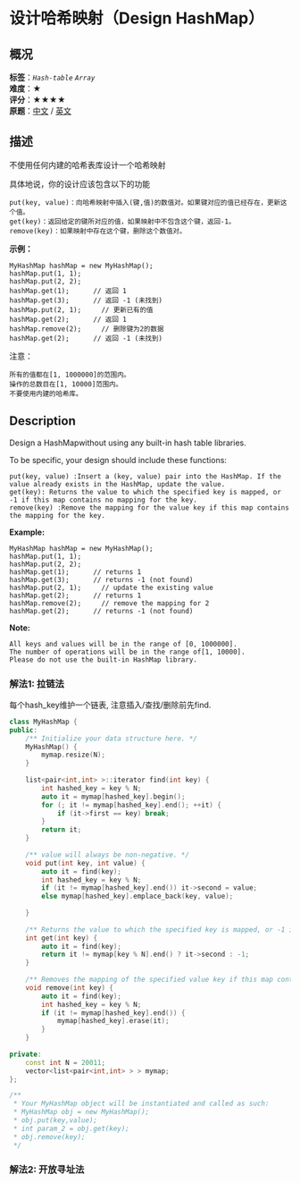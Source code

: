 # 设计哈希映射（Design HashMap）
## 概况
**标签**：*`Hash-table`*  *`Array`*<br>
**难度**：★<br>
**评分**：★★★★<br>
**原题**：[中文](https://leetcode-cn.com/problems/design-hashmap) / [英文](https://leetcode.com/problems/design-hashmap)

## 描述
不使用任何内建的哈希表库设计一个哈希映射

具体地说，你的设计应该包含以下的功能

    put(key, value)：向哈希映射中插入(键,值)的数值对。如果键对应的值已经存在，更新这个值。
    get(key)：返回给定的键所对应的值，如果映射中不包含这个键，返回-1。
    remove(key)：如果映射中存在这个键，删除这个数值对。

**示例：**
```
MyHashMap hashMap = new MyHashMap();
hashMap.put(1, 1);     
hashMap.put(2, 2);     
hashMap.get(1);      // 返回 1
hashMap.get(3);      // 返回 -1 (未找到)
hashMap.put(2, 1);     // 更新已有的值
hashMap.get(2);      // 返回 1 
hashMap.remove(2);     // 删除键为2的数据
hashMap.get(2);      // 返回 -1 (未找到) 
```

注意：

    所有的值都在[1, 1000000]的范围内。
    操作的总数目在[1, 10000]范围内。
    不要使用内建的哈希库。

## Description
Design a HashMapwithout using any built-in hash table libraries.

To be specific, your design should include these functions:

    put(key, value) :Insert a (key, value) pair into the HashMap. If the value already exists in the HashMap, update the value.
    get(key): Returns the value to which the specified key is mapped, or -1 if this map contains no mapping for the key.
    remove(key) :Remove the mapping for the value key if this map contains the mapping for the key.

**Example:**
```
MyHashMap hashMap = new MyHashMap();
hashMap.put(1, 1);     
hashMap.put(2, 2);     
hashMap.get(1);      // returns 1
hashMap.get(3);      // returns -1 (not found)
hashMap.put(2, 1);     // update the existing value
hashMap.get(2);      // returns 1 
hashMap.remove(2);     // remove the mapping for 2
hashMap.get(2);      // returns -1 (not found)
```

**Note:**

    All keys and values will be in the range of [0, 1000000].
    The number of operations will be in the range of[1, 10000].
    Please do not use the built-in HashMap library.


### 解法1: 拉链法
每个hash_key维护一个链表, 注意插入/查找/删除前先find.
```c++
class MyHashMap {
public:
    /** Initialize your data structure here. */
    MyHashMap() {
        mymap.resize(N);
    }
    
    list<pair<int,int> >::iterator find(int key) {
        int hashed_key = key % N;
        auto it = mymap[hashed_key].begin();
        for (; it != mymap[hashed_key].end(); ++it) {
            if (it->first == key) break;
        }
        return it;
    }
    
    /** value will always be non-negative. */
    void put(int key, int value) {
        auto it = find(key);
        int hashed_key = key % N;
        if (it != mymap[hashed_key].end()) it->second = value;
        else mymap[hashed_key].emplace_back(key, value);
        
    }
    
    /** Returns the value to which the specified key is mapped, or -1 if this map contains no mapping for the key */
    int get(int key) {
        auto it = find(key);
        return it != mymap[key % N].end() ? it->second : -1;
    }
    
    /** Removes the mapping of the specified value key if this map contains a mapping for the key */
    void remove(int key) {
        auto it = find(key);
        int hashed_key = key % N;
        if (it != mymap[hashed_key].end()) {
            mymap[hashed_key].erase(it);
        }
    }
    
private:
    const int N = 20011;
    vector<list<pair<int,int> > > mymap;
};

/**
 * Your MyHashMap object will be instantiated and called as such:
 * MyHashMap obj = new MyHashMap();
 * obj.put(key,value);
 * int param_2 = obj.get(key);
 * obj.remove(key);
 */
```



### 解法2: 开放寻址法
